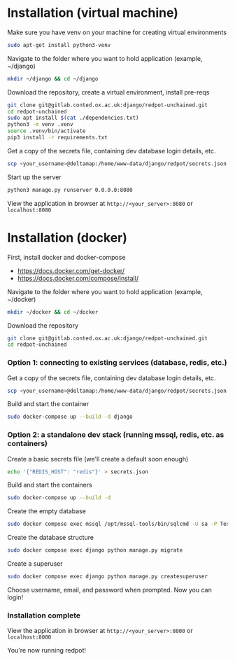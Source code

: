 # Installation (virtual machine)

Make sure you have venv on your machine for creating virtual environments
```bash
sudo apt-get install python3-venv
```

Navigate to the folder where you want to hold application (example, ~/django)
```bash
mkdir ~/django && cd ~/django
```

Download the repository, create a virtual environment, install pre-reqs
```bash
git clone git@gitlab.conted.ox.ac.uk:django/redpot-unchained.git
cd redpot-unchained
sudo apt install $(cat ./dependencies.txt)
python3 -m venv .venv
source .venv/bin/activate
pip3 install -r requirements.txt
```

Get a copy of the secrets file, containing dev database login details, etc.
```bash
scp <your_username>@deltamap:/home/www-data/django/redpot/secrets.json .
```

Start up the server
```bash
python3 manage.py runserver 0.0.0.0:8080
```

View the application in browser at `http://<your_server>:8080` or `localhost:8080`

# Installation (docker)

First, install docker and docker-compose
* https://docs.docker.com/get-docker/
* https://docs.docker.com/compose/install/

Navigate to the folder where you want to hold application (example, ~/docker)
```bash
mkdir ~/docker && cd ~/docker
```

Download the repository
```bash
git clone git@gitlab.conted.ox.ac.uk:django/redpot-unchained.git
cd redpot-unchained
```

### Option 1: connecting to existing services (database, redis, etc.)
Get a copy of the secrets file, containing dev database login details, etc.
```bash
scp <your_username>@deltamap:/home/www-data/django/redpot/secrets.json .
```

Build and start the container
```bash
sudo docker-compose up --build -d django
```

### Option 2: a standalone dev stack (running mssql, redis, etc. as containers)
Create a basic secrets file (we'll create a default soon enough)
```bash
echo '{"REDIS_HOST": "redis"}' > secrets.json
```

Build and start the containers
```bash
sudo docker-compose up --build -d
```

Create the empty database
```bash
sudo docker compose exec mssql /opt/mssql-tools/bin/sqlcmd -U sa -P Test@only -Q "CREATE DATABASE redpot;"
```

Create the database structure
```bash
sudo docker compose exec django python manage.py migrate
```

Create a superuser
```bash
sudo docker compose exec django python manage.py createsuperuser
```
Choose username, email, and password when prompted.  Now you can login!

### Installation complete
View the application in browser at `http://<your_server>:8000` or `localhost:8000`

You're now running redpot!
